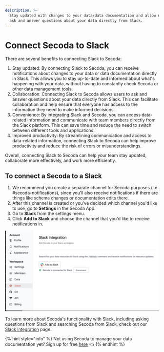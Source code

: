 ```yaml
---
description: >-
  Stay updated with changes to your data/data documentation and allow users to
  ask and answer questions about your data directly from Slack.
---
```


# Connect Secoda to Slack

There are several benefits to connecting Slack to Secoda:

1. Stay updated: By connecting Slack to Secoda, you can receive notifications about changes to your data or data documentation directly in Slack. This allows you to stay up-to-date and informed about what's happening with your data, without having to constantly check Secoda or other data management tools.
2. Collaboration: Connecting Slack to Secoda allows users to ask and answer questions about your data directly from Slack. This can facilitate collaboration and help ensure that everyone has access to the information they need to make informed decisions.
3. Convenience: By integrating Slack and Secoda, you can access data-related information and communicate with team members directly from the Slack platform. This can save time and reduce the need to switch between different tools and applications.
4. Improved productivity: By streamlining communication and access to data-related information, connecting Slack to Secoda can help improve productivity and reduce the risk of errors or misunderstandings.

Overall, connecting Slack to Secoda can help your team stay updated, collaborate more effectively, and work more efficiently.

## To connect a Secoda to a Slack&#x20;

1. We recommend you create a separate channel for Secoda purposes (i.e. #secoda-notifications), since you'll also receive notifications if there are things like schema changes or documentation edits there. &#x20;
2. After this channel is created or you've decided which channel you'd like to use, go to **Settings** in the Secoda App.&#x20;
3. Go to **Slack** from the settings menu.
4. Click **Add to Slack** and choose the channel that you'd like to receive notifications in.&#x20;

![](<../.gitbook/assets/Screen Shot 2022-04-08 at 10.26.58 AM.png>)

To learn more about Secoda's functionality with Slack, including asking questions from Slack and searching Secoda from Slack, check out our [Slack Integration](../features/slack-connection.md) page.

{% hint style="info" %}
Not using Secoda to manage your data documentation yet? Sign up for free [here](https://app.secoda.co/) 👈
{% endhint %}
